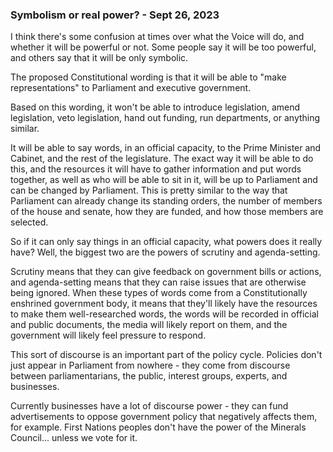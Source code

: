 ### Symbolism or real power? - Sept 26, 2023

I think there's some confusion at times over what the Voice will do, and whether it will be powerful or not.  Some people say it will be too powerful, and others say that it will be only symbolic.

The proposed Constitutional wording is that it will be able to "make representations" to Parliament and executive government.

Based on this wording, it won't be able to introduce legislation, amend legislation, veto legislation, hand out funding, run departments, or anything similar. 

It will be able to say words, in an official capacity, to the Prime Minister and Cabinet, and the rest of the legislature.  The exact way it will be able to do this, and the resources it will have to gather information and put words together, as well as who will be able to sit in it, will be up to Parliament and can be changed by Parliament.  This is pretty similar to the way that Parliament can already change its standing orders, the number of members of the house and senate, how they are funded, and how those members are selected.

So if it can only say things in an official capacity, what powers does it really have?  Well, the biggest two are the powers of scrutiny and agenda-setting.  

Scrutiny means that they can give feedback on government bills or actions, and agenda-setting means that they can raise issues that are otherwise being ignored.  When these types of words come from a Constitutionally enshrined government body, it means that they'll likely have the resources to make them well-researched words, the words will be recorded in official and public documents, the media will likely report on them, and the government will likely feel pressure to respond.

This sort of discourse is an important part of the policy cycle.  Policies don't just appear in Parliament from nowhere - they come from discourse between parliamentarians, the public, interest groups, experts, and businesses.

Currently businesses have a lot of discourse power - they can fund advertisements to oppose government policy that negatively affects them, for example.  First Nations peoples don't have the power of the Minerals Council... unless we vote for it.